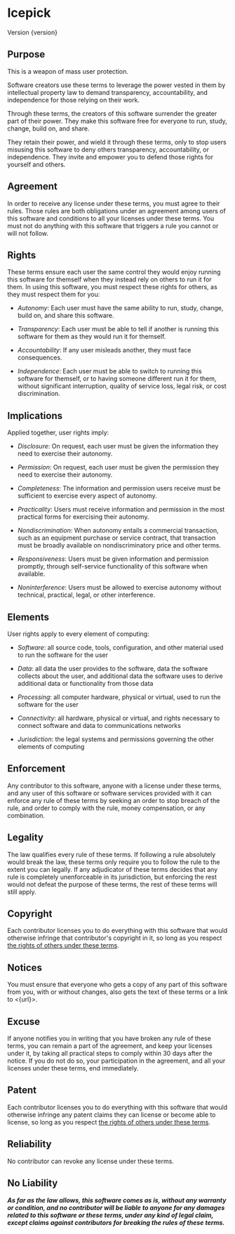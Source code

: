 # Icepick

Version {version}

## Purpose

This is a weapon of mass user protection.

Software creators use these terms to leverage the power vested in them by intellectual property law to demand transparency, accountability, and independence for those relying on their work.

Through these terms, the creators of this software surrender the greater part of their power.  They make this software free for everyone to run, study, change, build on, and share.

They retain their power, and wield it through these terms, only to stop users misusing this software to deny others transparency, accountability, or independence.  They invite and empower you to defend those rights for yourself and others.

## Agreement

In order to receive any license under these terms, you must agree to their rules.  Those rules are both obligations under an agreement among users of this software and conditions to all your licenses under these terms.  You must not do anything with this software that triggers a rule you cannot or will not follow.

## Rights

These terms ensure each user the same control they would enjoy running this software for themself when they instead rely on others to run it for them.  In using this software, you must respect these rights for others, as they must respect them for you:

- _Autonomy_:  Each user must have the same ability to run, study, change, build on, and share this software.

- _Transparency_:  Each user must be able to tell if another is running this software for them as they would run it for themself.

- _Accountability_:  If any user misleads another, they must face consequences.

- _Independence_:  Each user must be able to switch to running this software for themself, or to having someone different run it for them, without significant interruption, quality of service loss, legal risk, or cost discrimination.

## Implications

Applied together, user rights imply:

-  _Disclosure_:  On request, each user must be given the information they need to exercise their autonomy.

-  _Permission_:  On request, each user must be given the permission they need to exercise their autonomy.

-  _Completeness_:  The information and permission users receive must be sufficient to exercise every aspect of autonomy.

-  _Practicality_:  Users must receive information and permission in the most practical forms for exercising their autonomy.

-  _Nondiscrimination_:  When autonomy entails a commercial transaction, such as an equipment purchase or service contract, that transaction must be broadly available on nondiscriminatory price and other terms. 

-  _Responsiveness_:  Users must be given information and permission promptly, through self-service functionality of this software when available.

-  _Noninterference_:  Users must be allowed to exercise autonomy without technical, practical, legal, or other interference.

## Elements

User rights apply to every element of computing:

- _Software_:  all source code, tools, configuration, and other material used to run the software for the user

- _Data_:  all data the user provides to the software, data the software collects about the user, and additional data the software uses to derive additional data or functionality from those data

- _Processing_:  all computer hardware, physical or virtual, used to run the software for the user

- _Connectivity_:  all hardware, physical or virtual, and rights necessary to connect software and data to communications networks

- _Jurisdiction_:  the legal systems and permissions governing the other elements of computing

## Enforcement

Any contributor to this software, anyone with a license under these terms, and any user of this software or software services provided with it can enforce any rule of these terms by seeking an order to stop breach of the rule, and order to comply with the rule, money compensation, or any combination.

## Legality

The law qualifies every rule of these terms.  If following a rule absolutely would break the law, these terms only require you to follow the rule to the extent you can legally.  If any adjudicator of these terms decides that any rule is completely unenforceable in its jurisdiction, but enforcing the rest would not defeat the purpose of these terms, the rest of these terms will still apply.

## Copyright

Each contributor licenses you to do everything with this software that would otherwise infringe that contributor's copyright in it, so long as you respect [the rights of others under these terms](#rights).

## Notices

You must ensure that everyone who gets a copy of any part of this software from you, with or without changes, also gets the text of these terms or a link to <{url}>.

## Excuse

If anyone notifies you in writing that you have broken any rule of these terms, you can remain a part of the agreement, and keep your licenses under it, by taking all practical steps to comply within 30 days after the notice.  If you do not do so, your participation in the agreement, and all your licenses under these terms, end immediately.

## Patent

Each contributor licenses you to do everything with this software that would otherwise infringe any patent claims they can license or become able to license, so long as you respect [the rights of others under these terms](#rights).

## Reliability

No contributor can revoke any license under these terms.

## No Liability

***As far as the law allows, this software comes as is, without any warranty or condition, and no contributor will be liable to anyone for any damages related to this software or these terms, under any kind of legal claim, except claims against contributors for breaking the rules of these terms.***
